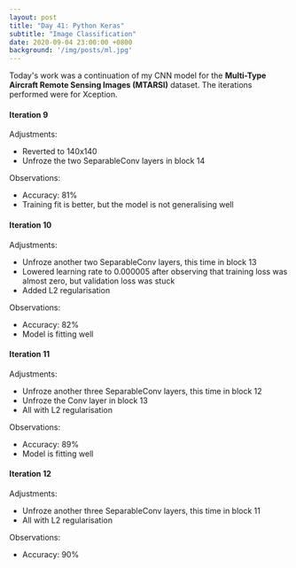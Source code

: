 ```yaml
---
layout: post
title: "Day 41: Python Keras"
subtitle: "Image Classification"
date: 2020-09-04 23:00:00 +0800
background: '/img/posts/ml.jpg'
---
```


Today's work was a continuation of my CNN model for the **Multi-Type Aircraft Remote Sensing Images (MTARSI)** dataset. The iterations performed were for Xception.

#### Iteration 9
Adjustments:
* Reverted to 140x140
* Unfroze the two SeparableConv layers in block 14

Observations:
* Accuracy: 81%
* Training fit is better, but the model is not generalising well

#### Iteration 10
Adjustments:
* Unfroze another two SeparableConv layers, this time in block 13
* Lowered learning rate to 0.000005 after observing that training loss was almost zero, but validation loss was stuck
* Added L2 regularisation

Observations:
* Accuracy: 82%
* Model is fitting well

#### Iteration 11
Adjustments:
* Unfroze another three SeparableConv layers, this time in block 12
* Unfroze the Conv layer in block 13
* All with L2 regularisation

Observations:
* Accuracy: 89%
* Model is fitting well

#### Iteration 12
Adjustments:
* Unfroze another three SeparableConv layers, this time in block 11
* All with L2 regularisation

Observations:
* Accuracy: 90%